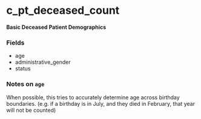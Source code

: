 # c_pt_deceased_count

**Basic Deceased Patient Demographics**

### Fields

- age
- administrative_gender
- status

### Notes on `age`

When possible, this tries to accurately determine age across birthday boundaries.
(e.g. if a birthday is in July, and they died in February, that year will not be counted)
